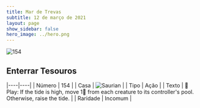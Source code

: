 ```yaml
---
title: Mar de Trevas
subtitle: 12 de março de 2021
layout: page
show_sidebar: false
hero_image: ../hero.png
---
```


![154](https://cdn.keyforgegame.com/media/card_front/pt/496_154_8PMJ2WFRX774_pt.png)

## Enterrar Tesouros

|----|----|
| Número | 154 |
| Casa | ![Saurian](https://archonarcana.com/images/thumb/9/9e/Saurian_P.png/22px-Saurian_P.png "Sauro") |
| Tipo | Ação |
| Texto |  Play: If the tide is high, move 1 from each creature to its controller's pool. Otherwise, raise the tide. |
| Raridade | Incomum |
